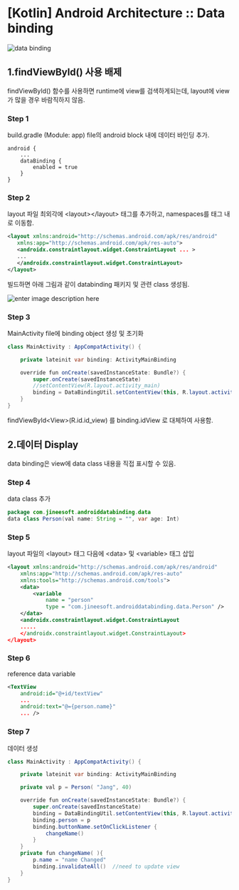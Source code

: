 # \[Kotlin] Android Architecture :: Data binding


![data binding](https://user-images.githubusercontent.com/60108801/73315298-0faeaf00-4273-11ea-8b36-96f540883737.png)


## 1.findViewById() 사용 배제
 findViewById() 함수를 사용하면 runtime에 view를 검색하게되는데, layout에 view 가 많을 경우 바람직하지 않음.


### Step 1
build.gradle (Module: app) file의 android block 내에 데이터 바인딩 추가.

```
android {
    ...
    dataBinding {
        enabled = true
    }
}
```

### Step 2

layout 파일 최외각에  \<layout\>\</layout\> 태그를 추가하고, namespaces를 태그 내로 이동함.

```xml
<layout xmlns:android="http://schemas.android.com/apk/res/android"
   xmlns:app="http://schemas.android.com/apk/res-auto">
   <androidx.constraintlayout.widget.ConstraintLayout ... >
   ...
   </androidx.constraintlayout.widget.ConstraintLayout>
</layout>
```

빌드하면 아래 그림과 같이 databinding 패키지 및 관련 class 생성됨.

![enter image description here](https://user-images.githubusercontent.com/60108801/73413477-288c9280-434f-11ea-8a16-c70b68f4aa31.png)

### Step 3

MainActivity file에 binding object 생성 및 초기화

```java
class MainActivity : AppCompatActivity() {

    private lateinit var binding: ActivityMainBinding

    override fun onCreate(savedInstanceState: Bundle?) {
        super.onCreate(savedInstanceState)
        //setContentView(R.layout.activity_main)
        binding = DataBindingUtil.setContentView(this, R.layout.activity_main)
    }
}
```

findViewById\<View\>(R.id.id_view) 를 binding.idView 로 대체하여 사용함.

## 2.데이터 Display

data binding은  view에 data class 내용을 직접 표시할 수 있음.

### Step 4

data class  추가

```java
package com.jineesoft.androiddatabinding.data
data class Person(val name: String = "", var age: Int)
```

### Step 5

layout 파일의 \<layout\> 태그 다음에 \<data\> 및 \<variable\> 태그 삽입

```xml
<layout xmlns:android="http://schemas.android.com/apk/res/android"
    xmlns:app="http://schemas.android.com/apk/res-auto"
    xmlns:tools="http://schemas.android.com/tools">
    <data>
        <variable
            name = "person"
            type = "com.jineesoft.androiddatabinding.data.Person" />
    </data>
    <androidx.constraintlayout.widget.ConstraintLayout
    .....
    </androidx.constraintlayout.widget.ConstraintLayout>
</layout>
```


### Step 6

reference data variable
```xml
<TextView
    android:id="@+id/textView"
    ...
    android:text="@={person.name}"
    ... />
```
### Step 7
데이터 생성
```java
class MainActivity : AppCompatActivity() {

    private lateinit var binding: ActivityMainBinding

    private val p = Person( "Jang", 40)

    override fun onCreate(savedInstanceState: Bundle?) {
        super.onCreate(savedInstanceState)
        binding = DataBindingUtil.setContentView(this, R.layout.activity_main)
        binding.person = p
        binding.buttonName.setOnClickListener {
            changeName()
        }
    }
    private fun changeName( ){
        p.name = "name Changed"
        binding.invalidateAll()  //need to update view
    }
}
```
